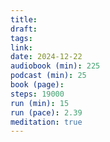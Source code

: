 ```yaml
---
title: 
draft: 
tags: 
link: 
date: 2024-12-22
audiobook (min): 225
podcast (min): 25
book (page): 
steps: 19000
run (min): 15
run (pace): 2.39
meditation: true
---
```

